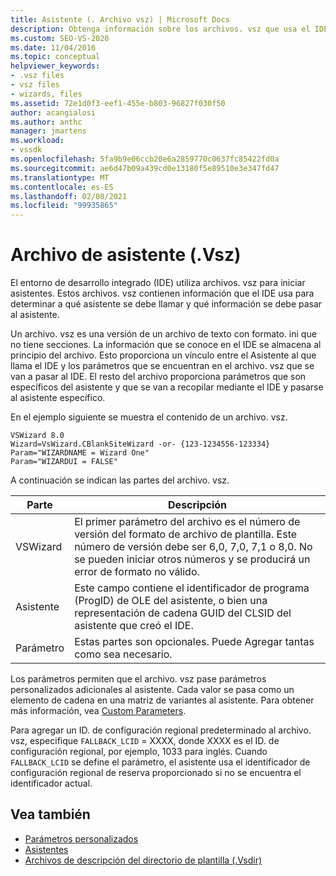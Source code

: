 ```yaml
---
title: Asistente (. Archivo vsz) | Microsoft Docs
description: Obtenga información sobre los archivos. vsz que usa el IDE para iniciar asistentes. Los archivos contienen información sobre qué asistente llamar y qué pasar al asistente.
ms.custom: SEO-VS-2020
ms.date: 11/04/2016
ms.topic: conceptual
helpviewer_keywords:
- .vsz files
- vsz files
- wizards, files
ms.assetid: 72e1d0f3-eef1-455e-b803-96827f030f50
author: acangialosi
ms.author: anthc
manager: jmartens
ms.workload:
- vssdk
ms.openlocfilehash: 5fa9b9e06ccb20e6a2859770c0637fc85422fd0a
ms.sourcegitcommit: ae6d47b09a439cd0e13180f5e89510e3e347fd47
ms.translationtype: MT
ms.contentlocale: es-ES
ms.lasthandoff: 02/08/2021
ms.locfileid: "99935865"
---
```

# <a name="wizard-vsz-file"></a>Archivo de asistente (.Vsz)

El entorno de desarrollo integrado (IDE) utiliza archivos. vsz para iniciar asistentes. Estos archivos. vsz contienen información que el IDE usa para determinar a qué asistente se debe llamar y qué información se debe pasar al asistente.

Un archivo. vsz es una versión de un archivo de texto con formato. ini que no tiene secciones. La información que se conoce en el IDE se almacena al principio del archivo. Esto proporciona un vínculo entre el Asistente al que llama el IDE y los parámetros que se encuentran en el archivo. vsz que se van a pasar al IDE. El resto del archivo proporciona parámetros que son específicos del asistente y que se van a recopilar mediante el IDE y pasarse al asistente específico.

En el ejemplo siguiente se muestra el contenido de un archivo. vsz.

```
VSWizard 8.0
Wizard=VsWizard.CBlankSiteWizard -or- {123-1234556-123334}
Param="WIZARDNAME = Wizard One"
Param="WIZARDUI = FALSE"
```

A continuación se indican las partes del archivo. vsz.

|Parte|Descripción|
|----------|-----------------|
|VSWizard|El primer parámetro del archivo es el número de versión del formato de archivo de plantilla. Este número de versión debe ser 6,0, 7,0, 7,1 o 8,0. No se pueden iniciar otros números y se producirá un error de formato no válido.|
|Asistente|Este campo contiene el identificador de programa (ProgID) de OLE del asistente, o bien una representación de cadena GUID del CLSID del asistente que creó el IDE.|
|Parámetro|Estas partes son opcionales. Puede Agregar tantas como sea necesario.|

Los parámetros permiten que el archivo. vsz pase parámetros personalizados adicionales al asistente. Cada valor se pasa como un elemento de cadena en una matriz de variantes al asistente. Para obtener más información, vea [Custom Parameters](../../extensibility/internals/custom-parameters.md).

Para agregar un ID. de configuración regional predeterminado al archivo. vsz, especifique `FALLBACK_LCID` = XXXX, donde XXXX es el ID. de configuración regional, por ejemplo, 1033 para inglés. Cuando `FALLBACK_LCID` se define el parámetro, el asistente usa el identificador de configuración regional de reserva proporcionado si no se encuentra el identificador actual.

## <a name="see-also"></a>Vea también

- [Parámetros personalizados](../../extensibility/internals/custom-parameters.md)
- [Asistentes](../../extensibility/internals/wizards.md)
- [Archivos de descripción del directorio de plantilla (.Vsdir)](../../extensibility/internals/template-directory-description-dot-vsdir-files.md)
